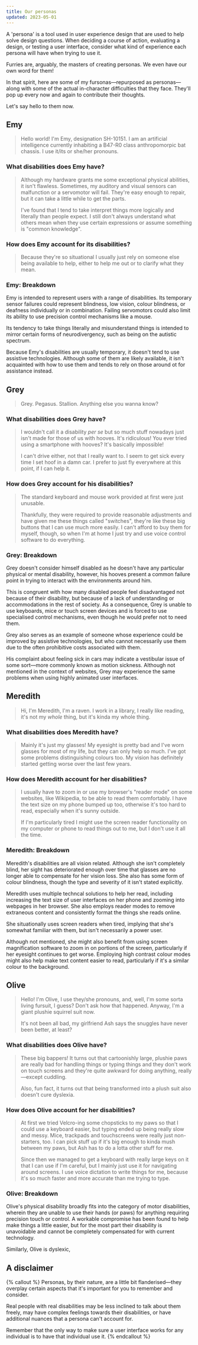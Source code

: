 ```yaml
---
title: Our personas
updated: 2023-05-01
---
```


A 'persona' is a tool used in user experience design that are used to help solve design questions. When deciding a course of action, evaluating a design, or testing a user interface, consider what kind of experience each persona will have when trying to use it.

Furries are, arguably, the masters of creating personas. We even have our own word for them!

In that spirit, here are some of my fursonas—repurposed as personas—along with some of the actual in-character difficulties that they face. They'll pop up every now and again to contribute their thoughts.

Let's say hello to them now.

## Emy

> Hello world! I'm Emy, designation SH-10151. I am an artificial intelligence currently inhabiting a B47-R0 class anthropomorpic bat chassis. I use it/its or she/her pronouns.

### What disabilities does Emy have?

> Although my hardware grants me some exceptional physical abilities, it isn't flawless. Sometimes, my auditory and visual sensors can malfunction or a servomotor will fail. They're easy enough to repair, but it can take a little while to get the parts.
>
> I've found that I tend to take interpret things more logically and literally than people expect. I still don't always understand what others mean when they use certain expressions or assume something is "common knowledge".

### How does Emy account for its disabilities?

> Because they're so situational I usually just rely on someone else being available to help, either to help me out or to clarify what they mean.

### Emy: Breakdown

Emy is intended to represent users with a range of disabilities. Its temporary sensor failures could represent blindness, low vision, colour blindness, or deafness individually or in combination. Failing servomotors could also limit its ability to use precision control mechanisms like a mouse.

Its tendency to take things literally and misunderstand things is intended to mirror certain forms of neurodivergency, such as being on the autistic spectrum.

Because Emy's disabilities are usually temporary, it doesn't tend to use assistive technologies. Although some of them are likely available, it isn't acquainted with how to use them and tends to rely on those around ot for assistance instead.

## Grey

> Grey. Pegasus. Stallion. Anything else you wanna know?

### What disabilities does Grey have?

> I wouldn't call it a disability _per se_ but so much stuff nowadays just isn't made for those of us with hooves. It's ridiculous! You ever tried using a smartphone with hooves? It's basically impossible!
>
> I can't drive either, not that I really want to. I seem to get sick every time I set hoof in a damn car. I prefer to just fly everywhere at this point, if I can help it.

### How does Grey account for his disabilities?

> The standard keyboard and mouse work provided at first were just unusable.
>
> Thankfully, they were required to provide reasonable adjustments and have given me these things called "switches", they're like these big buttons that I can use much more easily. I can't afford to buy them for myself, though, so when I'm at home I just try and use voice control software to do everything.

### Grey: Breakdown

Grey doesn't consider himself disabled as he doesn't have any particular physical or mental disability, however, his hooves present a common failure point in trying to interact with the environments around him.

This is congruent with how many disabled people feel disadvantaged not because of their disability, but because of a lack of understanding or accommodations in the rest of society. As a consequence, Grey is unable to use keyboards, mice or touch screen devices and is forced to use specialised control mechanisms, even though he would prefer not to need them.

Grey also serves as an example of someone whose experience could be improved by assistive technologies, but who cannot necessarily use them due to the often prohibitive costs associated with them.

His complaint about feeling sick in cars may indicate a vestibular issue of some sort—more commonly known as motion sickness. Although not mentioned in the context of websites, Grey may experience the same problems when using highly animated user interfaces.

## Meredith

> Hi, I'm Meredith, I'm a raven. I work in a library, I really like reading, it's not my _whole_ thing, but it's kinda my whole thing.

### What disabilities does Meredith have?

> Mainly it's just my glasses! My eyesight is pretty bad and I've worn glasses for most of my life, but they can only help so much. I've got some problems distinguishing colours too. My vision has definitely started getting worse over the last few years.

### How does Meredith account for her disabilities?

> I usually have to zoom in or use my browser's "reader mode" on some websites, like Wikipedia, to be able to read them comfortably. I have the text size on my phone bumped up too, otherwise it's too hard to read, especially when it's sunny outside.
>
> If I'm particularly tired I might use the screen reader functionality on my computer or phone to read things out to me, but I don't use it all the time.

### Meredith: Breakdown

Meredith's disabilities are all vision related. Although she isn't completely blind, her sight has deteriorated enough over time that glasses are no longer able to compensate for her vision loss. She also has some form of colour blindness, though the type and severity of it isn't stated explicitly.

Meredith uses multiple techncal solutions to help her read, including increasing the text size of user interfaces on her phone and zooming into webpages in her browser. She also employs reader modes to remove extraneous content and consistently format the things she reads online.

She situationally uses screen readers when tired, implying that she's somewhat familiar with them, but isn't necessarily a power user.

Although not mentioned, she might also benefit from using screen magnification software to zoom in on portions of the screen, particularly if her eyesight continues to get worse. Employing high contrast colour modes might also help make text content easier to read, particularly if it's a similar colour to the background.

## Olive

> Hello! I'm Olive, I use they/she pronouns, and, well, I'm some sorta living fursuit, I guess? Don't ask how that happened. Anyway, I'm a giant plushie squirrel suit now.
>
> It's not been all bad, my girlfriend Ash says the snuggles have never been better, at least?

### What disabilities does Olive have?

> These big bappers! It turns out that cartoonishly large, plushie paws are really bad for handling things or typing things and they don't work on touch screens and they're quite awkward for doing anything, really—except cuddling.
>
> Also, fun fact, it turns out that being transformed into a plush suit also doesn't cure dyslexia.

### How does Olive account for her disabilities?

> At first we tried Velcro-ing some chopsticks to my paws so that I could use a keyboard easier, but typing ended up being really slow and messy. Mice, trackpads and touchscreens were really just non-starters, too. I can pick stuff up if it's big enough to kinda mush between my paws, but Ash has to do a lotta other stuff for me.
>
> Since then we managed to get a keyboard with really large keys on it that I can use if I'm careful, but I mainly just use it for navigating around screens. I use voice dictation to write things for me, because it's so much faster and more accurate than me trying to type.

### Olive: Breakdown

Olive's physical disability broadly fits into the category of motor disabilities, wherein they are unable to use their hands (or paws) for anything requiring precision touch or control. A workable compromise has been found to help make things a little easier, but for the most part their disability is unavoidable and cannot be completely compensated for with current technology.

Similarly, Olive is dyslexic,

## A disclaimer

{% callout %}
Personas, by their nature, are a little bit flanderised—they overplay certain aspects that it's important for you to remember and consider.

Real people with real disabilities may be less inclined to talk about them freely, may have complex feelings towards their disabilities, or have additional nuances that a persona can't account for.

Remember that the only way to make sure a user interface works for any individual is to have that individual use it.
{% endcallout %}
